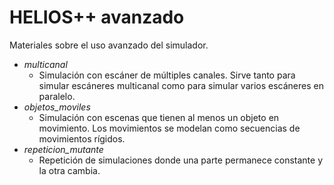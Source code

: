 # HELIOS++ avanzado

Materiales sobre el uso avanzado del simulador.



* *multicanal*
  * Simulación con escáner de múltiples canales. Sirve tanto para simular escáneres multicanal como para simular varios escáneres en paralelo.
* *objetos_moviles*
  * Simulación con escenas que tienen al menos un objeto en movimiento. Los movimientos se modelan como secuencias de movimientos rígidos.
* *repeticion_mutante*
  * Repetición de simulaciones donde una parte permanece constante y la otra cambia.





